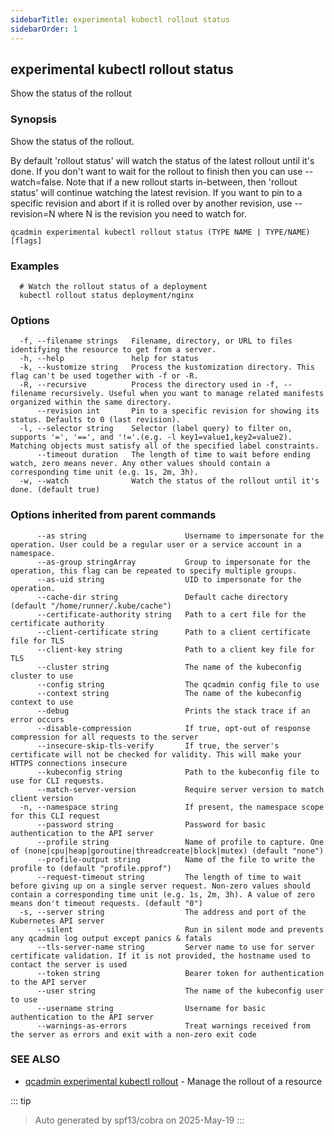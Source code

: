 ```yaml
---
sidebarTitle: experimental kubectl rollout status
sidebarOrder: 1
---
```


## experimental kubectl rollout status

Show the status of the rollout

### Synopsis

Show the status of the rollout.

 By default 'rollout status' will watch the status of the latest rollout until it's done. If you don't want to wait for the rollout to finish then you can use --watch=false. Note that if a new rollout starts in-between, then 'rollout status' will continue watching the latest revision. If you want to pin to a specific revision and abort if it is rolled over by another revision, use --revision=N where N is the revision you need to watch for.

```
qcadmin experimental kubectl rollout status (TYPE NAME | TYPE/NAME) [flags]
```

### Examples

```
  # Watch the rollout status of a deployment
  kubectl rollout status deployment/nginx
```

### Options

```
  -f, --filename strings   Filename, directory, or URL to files identifying the resource to get from a server.
  -h, --help               help for status
  -k, --kustomize string   Process the kustomization directory. This flag can't be used together with -f or -R.
  -R, --recursive          Process the directory used in -f, --filename recursively. Useful when you want to manage related manifests organized within the same directory.
      --revision int       Pin to a specific revision for showing its status. Defaults to 0 (last revision).
  -l, --selector string    Selector (label query) to filter on, supports '=', '==', and '!='.(e.g. -l key1=value1,key2=value2). Matching objects must satisfy all of the specified label constraints.
      --timeout duration   The length of time to wait before ending watch, zero means never. Any other values should contain a corresponding time unit (e.g. 1s, 2m, 3h).
  -w, --watch              Watch the status of the rollout until it's done. (default true)
```

### Options inherited from parent commands

```
      --as string                      Username to impersonate for the operation. User could be a regular user or a service account in a namespace.
      --as-group stringArray           Group to impersonate for the operation, this flag can be repeated to specify multiple groups.
      --as-uid string                  UID to impersonate for the operation.
      --cache-dir string               Default cache directory (default "/home/runner/.kube/cache")
      --certificate-authority string   Path to a cert file for the certificate authority
      --client-certificate string      Path to a client certificate file for TLS
      --client-key string              Path to a client key file for TLS
      --cluster string                 The name of the kubeconfig cluster to use
      --config string                  The qcadmin config file to use
      --context string                 The name of the kubeconfig context to use
      --debug                          Prints the stack trace if an error occurs
      --disable-compression            If true, opt-out of response compression for all requests to the server
      --insecure-skip-tls-verify       If true, the server's certificate will not be checked for validity. This will make your HTTPS connections insecure
      --kubeconfig string              Path to the kubeconfig file to use for CLI requests.
      --match-server-version           Require server version to match client version
  -n, --namespace string               If present, the namespace scope for this CLI request
      --password string                Password for basic authentication to the API server
      --profile string                 Name of profile to capture. One of (none|cpu|heap|goroutine|threadcreate|block|mutex) (default "none")
      --profile-output string          Name of the file to write the profile to (default "profile.pprof")
      --request-timeout string         The length of time to wait before giving up on a single server request. Non-zero values should contain a corresponding time unit (e.g. 1s, 2m, 3h). A value of zero means don't timeout requests. (default "0")
  -s, --server string                  The address and port of the Kubernetes API server
      --silent                         Run in silent mode and prevents any qcadmin log output except panics & fatals
      --tls-server-name string         Server name to use for server certificate validation. If it is not provided, the hostname used to contact the server is used
      --token string                   Bearer token for authentication to the API server
      --user string                    The name of the kubeconfig user to use
      --username string                Username for basic authentication to the API server
      --warnings-as-errors             Treat warnings received from the server as errors and exit with a non-zero exit code
```

### SEE ALSO

* [qcadmin experimental kubectl rollout](experimental_kubectl_rollout.md)	 - Manage the rollout of a resource

::: tip
>Auto generated by spf13/cobra on 2025-May-19
:::